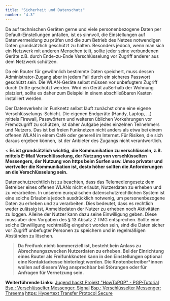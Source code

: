 ```yaml
---
title: "Sicherheit und Datenschutz"
number: "4.3"
---
```


Da auf technischen Geräten gerne und viele personenbezogene Daten per Default-Einstellungen anfallen, ist es sinnvoll, die Einstellungen auf Datenvermeidung zu prüfen und die zum Betrieb des Netzes notwendigen Daten grundsätzlich geschützt zu halten. Besonders jedoch, wenn man sich ein Netzwerk mit anderen Menschen teilt, sollte jeder seine verbundenen Geräte z.B. durch Ende-zu-Ende Verschlüsselung vor Zugriff anderer aus dem Netzwerk schützen.

Da ein Router für gewöhnlich bestimmte Daten speichert, muss dessen Administrator-Zugang aber in jedem Fall durch ein sicheres Passwort geschützt sein. Die WLAN-Geräte selbst müssen vor unbefugtem Zugriff durch Dritte geschützt werden. Wird ein Gerät außerhalb der Wohnung platziert, sollte es daher zum Beispiel in einem abschließbaren Kasten installiert werden.

Der Datenverkehr im Funknetz selbst läuft zunächst ohne eine eigene Verschlüsselungs-Schicht. Die eigenen Endgeräte (Handy, Laptop, …) mittels Firewall, Passwörtern und weiteren üblichen Vorkehrungen vor Fremdzugriff zu schützen, ist daher Aufgabe jedes einzelnen Teilnehmers und Nutzers. Das ist bei freien Funknetzen nicht anders als etwa bei einem offenen WLAN in einem Café oder generell im Internet. Für Risiken, die sich daraus ergeben können, ist der Anbieter des Zugangs nicht verantwortlich.

< **Es ist grundsätzlich wichtig, die Kommunikation zu verschlüsseln, z.B. mittels E-Mail Verschlüsselung, der Nutzung von verschlüsselten Messengers, der Nutzung von https beim Surfen usw. Umso privater und wertvoller die Kommunikation ist, desto höher sollten die Anforderungen an die Verschlüsselung sein.**

Datenschutzrechtlich ist zu beachten, dass das Telemediengesetz dem Betreiber eines offenen WLANs nicht erlaubt, Nutzerdaten zu erheben und zu verarbeiten. In unserem europäischen datenschutzrechtlichen System ist eine solche Erlaubnis jedoch ausdrücklich notwenig, um personenbezogene Daten zu erheben und zu verarbeiten. Dies bedeutet, dass es rechtlich weder zulässig ist, Anmeldedaten der Nutzer zu erheben noch Aktivitäten zu loggen. Alleine der Nutzer kann dazu seine Einwilligung geben. Diese muss aber den Vorgaben des § 13 Absatz 2 TMG entsprechen. Sollte eine solche Einwilligung rechtmäßig eingeholt worden sein, sind die Daten sicher vor Zugriff unbefugter Personen zu speichern und in regelmäßigen Abständen zu löschen. 

> **Da Freifunk nicht-kommerziell ist, besteht kein Anlass zu Abrechnungszwecken Nutzerdaten zu erheben. Bei der Einrichtung eines Router als Freifunkknoten kann in den Einstellungen optional eine Kontaktadresse hinterlegt werden. Die Knotenbetreiber*innen wollen auf diesem Weg ansprechbar bei Störungen oder für Anfragen für Vernetzung sein.**

**Weiterführende Links:**
[Jugend hackt Projekt "HowToPGP" - PGP-Tutorial](https://howtopgp.jugendhackt.de/)
[Bsp.: Verschlüsselter Messenger: Signal](https://signal.org/)
[Bsp.: Verschlüsselter Messenger: Threema](https://threema.ch/de/)
[https: Hypertext Transfer Protocol Secure](https://de.wikipedia.org/wiki/Hypertext_Transfer_Protocol_Secure)